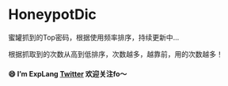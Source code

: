 # HoneypotDic
蜜罐抓到的Top密码，根据使用频率排序，持续更新中...

根据抓取到的次数从高到低排序，次数越多，越靠前，用的次数越多！

#### 😄 I’m ExpLang [**Twitter**](https://twitter.com/ExpLang_Cn) 欢迎关注fo～

